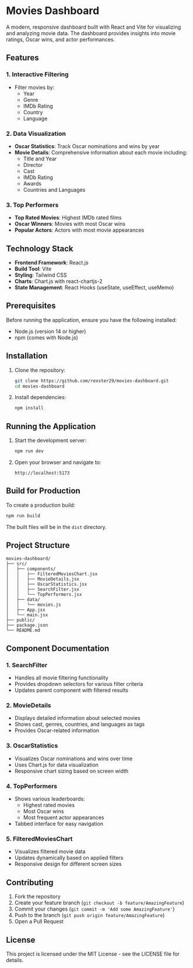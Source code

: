 # Movies Dashboard

A modern, responsive dashboard built with React and Vite for visualizing and analyzing movie data. The dashboard provides insights into movie ratings, Oscar wins, and actor performances.

## Features

### 1. Interactive Filtering
- Filter movies by:
  - Year
  - Genre
  - IMDb Rating
  - Country
  - Language

### 2. Data Visualization
- **Oscar Statistics**: Track Oscar nominations and wins by year
- **Movie Details**: Comprehensive information about each movie including:
  - Title and Year
  - Director
  - Cast
  - IMDb Rating
  - Awards
  - Countries and Languages

### 3. Top Performers
- **Top Rated Movies**: Highest IMDb rated films
- **Oscar Winners**: Movies with most Oscar wins
- **Popular Actors**: Actors with most movie appearances

## Technology Stack

- **Frontend Framework**: React.js
- **Build Tool**: Vite
- **Styling**: Tailwind CSS
- **Charts**: Chart.js with react-chartjs-2
- **State Management**: React Hooks (useState, useEffect, useMemo)

## Prerequisites

Before running the application, ensure you have the following installed:
- Node.js (version 14 or higher)
- npm (comes with Node.js)

## Installation

1. Clone the repository:
   ```bash
   git clone https://github.com/rexster29/movies-dashboard.git
   cd movies-dashboard
   ```

2. Install dependencies:
   ```bash
   npm install
   ```

## Running the Application

1. Start the development server:
   ```bash
   npm run dev
   ```

2. Open your browser and navigate to:
   ```
   http://localhost:5173
   ```

## Build for Production

To create a production build:

```bash
npm run build
```

The built files will be in the `dist` directory.

## Project Structure

```
movies-dashboard/
├── src/
│   ├── components/
│   │   ├── FilteredMoviesChart.jsx
│   │   ├── MovieDetails.jsx
│   │   ├── OscarStatistics.jsx
│   │   ├── SearchFilter.jsx
│   │   └── TopPerformers.jsx
│   ├── data/
│   │   └── movies.js
│   ├── App.jsx
│   └── main.jsx
├── public/
├── package.json
└── README.md
```

## Component Documentation

### 1. SearchFilter
- Handles all movie filtering functionality
- Provides dropdown selectors for various filter criteria
- Updates parent component with filtered results

### 2. MovieDetails
- Displays detailed information about selected movies
- Shows cast, genres, countries, and languages as tags
- Provides Oscar-related information

### 3. OscarStatistics
- Visualizes Oscar nominations and wins over time
- Uses Chart.js for data visualization
- Responsive chart sizing based on screen width

### 4. TopPerformers
- Shows various leaderboards:
  - Highest rated movies
  - Most Oscar wins
  - Most frequent actor appearances
- Tabbed interface for easy navigation

### 5. FilteredMoviesChart
- Visualizes filtered movie data
- Updates dynamically based on applied filters
- Responsive design for different screen sizes

## Contributing

1. Fork the repository
2. Create your feature branch (`git checkout -b feature/AmazingFeature`)
3. Commit your changes (`git commit -m 'Add some AmazingFeature'`)
4. Push to the branch (`git push origin feature/AmazingFeature`)
5. Open a Pull Request

## License

This project is licensed under the MIT License - see the LICENSE file for details.
